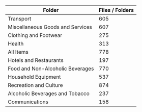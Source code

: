 | Folder                           |   Files / Folders |
|----------------------------------|-------------------|
| Transport                        |               605 |
| Miscellaneous Goods and Services |               607 |
| Clothing and Footwear            |               275 |
| Health                           |               313 |
| All Items                        |               778 |
| Hotels and Restaurants           |               197 |
| Food and Non-Alcoholic Beverages |               770 |
| Household Equipment              |               537 |
| Recreation and Culture           |               874 |
| Alcoholic Beverages and Tobacco  |               237 |
| Communications                   |               158 |